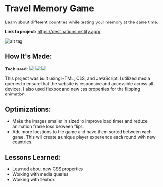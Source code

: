 # Travel Memory Game

Learn about different countries while testing your memory at the same time.

**Link to project:** https://destinations.netlify.app/

![alt tag](https://github.com/MikeJakuszewski/Travel-Memory-Game/blob/main/Travel-Gif.gif)

## How It's Made:

**Tech used:**
<img src='https://img.shields.io/badge/HTML5-E34F26?style=for-the-badge&logo=html5&logoColor=white'></img>
<img src='https://img.shields.io/badge/CSS3-1572B6?style=for-the-badge&logo=css3&logoColor=white'></img>
<img src='https://img.shields.io/badge/JavaScript-323330?style=for-the-badge&logo=javascript&logoColor=F7DF1E'></img>

</p>

This project was built using HTML, CSS, and JavaScript. I utilized media queries to ensure that the website is responsive and accessible across all devices. I also used flexbox and new css properties for the flipping animation.

## Optimizations:

- Make the images smaller in sized to improve load times and reduce animation frame loss between flips.
- Add more locations to the game and have them sorted between each game. This will create a unique player experience each round with new countries.

## Lessons Learned:

- Learned about new CSS properties
- Working with media queries
- Working with flexbox
